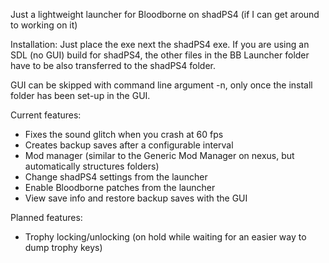 Just a lightweight launcher for Bloodborne on shadPS4 (if I can get around to working on it)

Installation:
  Just place the exe next the shadPS4 exe. If you are using an SDL (no GUI) build for shadPS4, the other files in the BB Launcher folder have to be also transferred to the shadPS4 folder.

  GUI can be skipped with command line argument -n, only once the install folder has been set-up in the GUI.

Current features:
  - Fixes the sound glitch when you crash at 60 fps
  - Creates backup saves after a configurable interval
  - Mod manager (similar to the Generic Mod Manager on nexus, but automatically structures folders)
  - Change shadPS4 settings from the launcher
  - Enable Bloodborne patches from the launcher
  - View save info and restore backup saves with the GUI

Planned features:  
  - Trophy locking/unlocking (on hold while waiting for an easier way to dump trophy keys)

